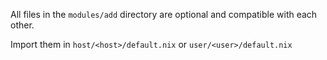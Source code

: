 All files in the `modules/add` directory are optional and compatible with each other.

Import them in
`host/<host>/default.nix`
or 
`user/<user>/default.nix`